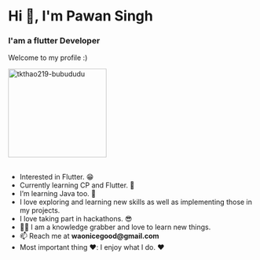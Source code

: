 <h1 align="start">Hi 👋, I'm Pawan Singh</h1>
<h3 align="start">I'am a flutter Developer</h3>

<p>Welcome to my profile :)</p>

<img src="https://github.com/pawan-wao/pawan-wao/assets/119276655/be65e2cd-89f4-4e54-b525-40eada7ff24c" alt="tkthao219-bubududu" width="200" height="180">
<br>

</br>
<ul>
  <li>Interested in Flutter. 😁</li>
  <li>Currently learning CP and Flutter. 🌟</li>
  <li>I’m learning Java too. 💪</li>
  <li>I love exploring and learning new skills as well as implementing those in my projects.</li>
  <li>I love taking part in hackathons. 😎</li>
  <li>👨‍💻 I am a knowledge grabber and love to learn new things.</li>
  <li>📫 Reach me at <strong>waonicegood@gmail.com</strong></li>
  <li>Most important thing ❤️: I enjoy what I do. ❤️</li>
</ul>
